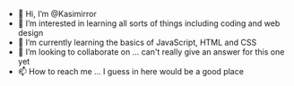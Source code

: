 - 👋 Hi, I’m @Kasimirror
- 👀 I’m interested in learning all sorts of things including coding and web design
- 🌱 I’m currently learning the basics of JavaScript, HTML and CSS
- 💞️ I’m looking to collaborate on ... can't really give an answer for this one yet
- 📫 How to reach me ... I guess in here would be a good place

<!---
Kasimirror/Kasimirror is a ✨ special ✨ repository because its `README.md` (this file) appears on your GitHub profile.
You can click the Preview link to take a look at your changes.
--->
